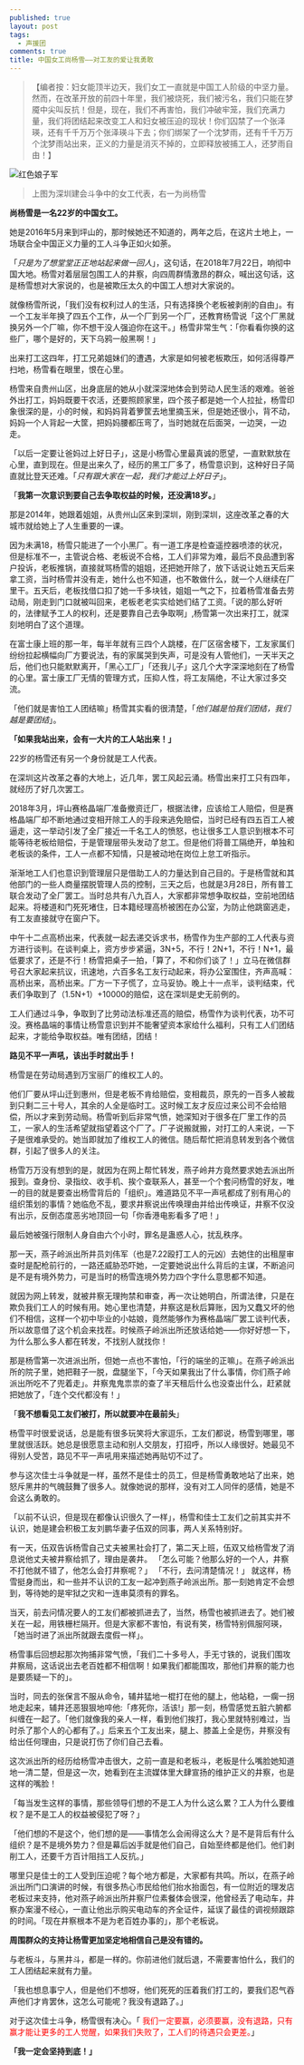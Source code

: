 ```yaml
---
published: true
layout: post
tags:
  - 声援团
comments: true
title: 中国女工尚杨雪——对工友的爱让我勇敢
---
```


>【编者按：妇女能顶半边天，我们女工一直就是中国工人阶级的中坚力量。然而，在改革开放的前四十年里，我们被烧死，我们被污名，我们只能在梦魇中尖叫反抗！但是，现在，我们不再害怕，我们冲破牢笼，我们充满力量，我们将团结起来改变工人和妇女被压迫的现状！你们囚禁了一个张泽瑛，还有千千万万个张泽瑛斗下去；你们绑架了一个沈梦雨，还有千千万万个沈梦雨站出来，正义的力量是消灭不掉的，立即释放被捕工人，还梦雨自由！】

 ![红色娘子军][1]
>上图为深圳建会斗争中的女工代表，右一为尚杨雪

**尚杨雪是一名22岁的中国女工。**

她是2016年5月来到坪山的，那时候她还不知道的，两年之后，在这片土地上，一场联合全中国正义力量的工人斗争正如火如荼。

「*只是为了想堂堂正正地站起来做一回人*」，这句话，在2018年7月22日，响彻中国大地。杨雪对着层层包围工人的井察，向四周群情激昂的群众，喊出这句话，这是杨雪想对大家说的，也是被欺压太久的中国工人想对大家说的。

就像杨雪所说，「我们没有权利过人的生活，只有选择换个老板被剥削的自由」。有一个工友半年换了四五个工作，从一个厂到另一个厂，还教育杨雪说「这个厂黑就换另外一个厂嘛，你不想干没人强迫你在这干。」杨雪非常生气：「你看看你换的这些厂，哪个是好的，天下乌鸦一般黑啊！」

出来打工这四年，打工兄弟姐妹们的遭遇，大家是如何被老板欺压，如何活得尊严扫地，杨雪看在眼里，恨在心里。

杨雪来自贵州山区，出身底层的她从小就深深地体会到劳动人民生活的艰难。爸爸外出打工，妈妈既要干农活，还要照顾家里，四个孩子都是她一个人拉扯，杨雪印象很深的是，小的时候，和妈妈背着箩筐去地里摘玉米，但是她还很小，背不动，妈妈一个人背起一大筐，把妈妈腰都压弯了，当时她就在后面哭，一边哭，一边走。

「以后一定要让爸妈过上好日子」，这是小杨雪心里最真诚的愿望，一直默默放在心里，直到现在。但是出来久了，经历的黑工厂多了，杨雪意识到，这种好日子简直就比登天还难。「*只有跟大家在一起，我们才能过上好日子*」。

「**我第一次意识到要自己去争取权益的时候，还没满18岁。**」

那是2014年，她跟着姐姐，从贵州山区来到深圳，刚到深圳，这座改革之春的大城市就给她上了人生重要的一课。

因为未满18，杨雪只能进了一个小黑厂。有一道工序是检查遥控器喷漆的状况，但是标准不一，主管说合格、老板说不合格，工人们非常为难，最后不良品遭到客户投诉，老板推锅，直接就骂杨雪的姐姐，还把她开除了，放下话说让她五天后来拿工资，当时杨雪并没有走，她什么也不知道，也不敢做什么，就一个人继续在厂里干。五天后，老板找借口扣了她一千多块钱，姐姐一气之下，拉着杨雪准备去劳动局，刚走到门口就被叫回来，老板老老实实给她们结了工资。「说的那么好听的，法律赋予工人的权利，还是要靠自己去争取啊」,杨雪第一次出来打工，就深刻地明白了这个道理。

在富士康上班的那一年，每半年就有三四个人跳楼，在厂区宿舍楼下，工友家属们纷纷拉起横幅向厂方要说法，有的家属哭到失声，可是没有人管他们，一天半天之后，他们也只能默默离开，「黑心工厂」「还我儿子」这几个大字深深地刻在了杨雪的心里。富士康工厂无情的管理方式，压抑人性，将工友隔绝，不让大家过多交流。

「他们就是害怕工人团结嘛」杨雪其实看的很清楚，「*他们越是怕我们团结，我们越是要团结*」。

**「如果我站出来，会有一大片的工人站出来！」**

22岁的杨雪还有另一个身份就是工人代表。

在深圳这片改革之春的大地上，近几年，罢工风起云涌。杨雪出来打工只有四年，就经历了好几次罢工。

2018年3月，坪山赛格晶端厂准备撤资迁厂，根据法律，应该给工人赔偿，但是赛格晶端厂却不断地通过变相开除工人的手段来逃免赔偿，当时已经有四五百工人被逼走，这一举动引发了全厂接近一千名工人的愤怒，也让很多工人意识到根本不可能等待老板给赔偿，于是管理层带头发动了怠工。但是他们将普工隔绝开，单独和老板谈的条件，工人一点都不知情，只是被动地在岗位上怠工听指示。

渐渐地工人们也意识到管理层只是借助工人的力量达到自己目的。于是杨雪就和其他部门的一些人商量摆脱管理人员的控制，三天之后，也就是3月28日，所有普工联合发动了全厂罢工。当时总共有八九百人，大家都非常想争取权益，空前地团结起来。将楼道和门死死堵住，日本籍经理高桥被困在办公室，为防止他跳窗逃走，有工友直接就守在窗户下。

中午十二点高桥出来，代表就一起去递交诉求书，杨雪作为生产部的工人代表与资方进行谈判。在谈判桌上，资方步步紧逼，3N+5，不行！2N+1，不行！N+1，最低要求了，还是不行！杨雪把桌子一拍，「算了，不和你们谈了！」立马在微信群号召大家起来抗议，讯速地，六百多名工友行动起来，将办公室围住，齐声高喊：高桥出来，高桥出来。厂方一下子慌了，立马妥协。晚上十一点半，谈判结束，代表们争取到了（1.5N+1）+10000的赔偿，这在深圳是史无前例的。

工人们通过斗争，争取到了比劳动法标准还高的赔偿，杨雪作为谈判代表，功不可没。赛格晶端的事情让杨雪意识到并不能奢望资本家给什么福利，只有工人们团结起来，才能给争取权益。唯有团结，团结！

**路见不平一声吼，该出手时就出手！**

杨雪是在劳动局遇到万宝丽厂的维权工人的。

他们厂要从坪山迁到惠州，但是老板不肯给赔偿，变相裁员，原先的一百多人被裁到只剩二三十号人，其余的人全是临时工。这时候工友才反应过来公司不会给赔偿，所以才来到劳动局。杨雪听到后非常气愤，她深知对于很多在厂里工作的员工，一家人的生活希望就指望着这个厂了。厂子说搬就搬，对打工的人来说，一下子是很难承受的。她当即就加了维权工人的微信。随后帮忙把消息转发到各个微信群，引起了很多人的关注。

杨雪万万没有想到的是，就因为在网上帮忙转发，燕子岭井方竟然要求她去派出所报到。查身份、录指纹、收手机、挨个查联系人，甚至一个个套问杨雪的好友，唯一的目的就是要查出杨雪背后的「组织」。难道路见不平一声吼都成了别有用心的组织策划的事情？她临危不乱，要求井察说出传唤理由并给出传唤证，井察不仅没有出示，反倒态度恶劣地顶回一句「你香港电影看多了吧！」

最后她被强行限制人身自由六个小时，罪名是蛊惑人心，扰乱秩序。

那一天，燕子岭派出所井员刘伟军（也是7.22殴打工人的元凶）去她住的出租屋审查时是配枪前行的，一路还威胁恐吓她，一定要她说出什么背后的主谋，不断追问是不是有境外势力，可是当时的杨雪连境外势力四个字什么意思都不知道。

就因为网上转发，就被井察无理拘禁和审查，再一次让她明白，所谓法律，只是在欺负我们工人的时候有用。她心里也清楚，井察这是秋后算账，因为又蠢又坏的他们不相信，这样一个初中毕业的小姑娘，竟然能够作为赛格晶端厂罢工谈判代表，所以故意借了这个机会来找茬。时候燕子岭派出所还放话给她——你好好想一下，为什么那么多人都在转发，不找别人就找你！

那是杨雪第一次进派出所，但她一点也不害怕，「行的端坐的正嘛」。在燕子岭派出所的院子里，她把鞋子一脱，盘腿坐下，「今天如果我出了什么事情，你们燕子岭派出所吃不了兜着走」。井察鬼鬼祟祟的查了半天租后什么也没查出什么，赶紧就把她放了，「连个交代都没有！」

「**我不想看见工友们被打，所以就要冲在最前头**」

杨雪平时很爱说话，总是能有很多玩笑将大家逗乐，工友们都说，杨雪到哪里，哪里就很活跃。她总是很愿意主动和别人交朋友，打招呼，所以人缘很好。她最见不得别人受苦，路见不平一声吼用来描述她再贴切不过了。

参与这次佳士斗争就是一样，虽然不是佳士的员工，但是杨雪勇敢地站了出来，她怒斥黑井的气魄鼓舞了很多人。就像她说的那样，没有对工人同伴的感情，她是不会这么勇敢的。

「以前不认识，但是现在都像认识很久了一样」，杨雪和佳士工友们之前其实并不认识，她是建会积极工友刘鹏华妻子伍双的同事，两人关系特别好。

有一天，伍双告诉杨雪自己丈夫被黑社会打了，第二天上班，伍双又给杨雪发了消息说他丈夫被井察给抓了，理由是袭井。
「怎么可能？他那么好的一个人，井察不打他就不错了，他怎么会打井察呢？」
「不行，去问清楚情况！」
就这样，杨雪挺身而出，和一些并不认识的工友一起冲到燕子岭派出所。那一刻她肯定不会想到，等待她的是牢狱之灾和一连串莫须有的罪名。

当天，前去问情况要人的工友们都被抓进去了，当然，杨雪也被抓进去了。她们被关在一起，用铁栅栏隔开。但是大家都不害怕，有说有笑，杨雪特别佩服阿瑛，「她当时进了派出所就跟去度假一样」。

杨雪事后回想起那次拘捕非常气愤，「我们二十多号人，手无寸铁的，说我们围攻井察局，这话说出去老百姓都不相信啊！如果我们都能围攻，那他们井察的能力也是要质疑一下的」。

当时，同去的张保言不服从命令，辅井猛地一棍打在他的腿上，他站稳，一瘸一拐地走起来，辅井还恶狠狠地啐他:「疼死你，活该!」那一刻，杨雪感觉五脏六腑都纠缠在一起了。「他们就像我的亲人一样，看到他们挨打，我心里就特别难过，当时杀了那个人的心都有了。」后来五个工友出来，腿上、膝盖上全是伤，井察没有给出任何理由，只是说打伤了你们自己去看。

这次派出所的经历给杨雪冲击很大，之前一直是和老板斗，老板是什么嘴脸她知道地一清二楚，但是这一次，她看到在主流媒体里大肆宣扬的维护正义的井察，也是这样的嘴脸！

「每当发生这样的事情，那些领导们想的不是工人为什么这么累？工人为什么要维权？是不是工人的权益被侵犯了呀？」

「他们想的不是这个，他们想的是——事情怎么会闹得这么大？是不是背后有什么组织？是不是境外势力？但是幕后凶手就是他们自己，自始至终都是他们。他们剥削工人，还要千方百计阻挡工人反抗。」

哪里只是佳士的工人受到压迫呢？每个地方都是，大家都有共鸣。所以，在燕子岭派出所门口演讲的时候，有很多热心市民给他们抬水抬面包，有一位附近的理发店老板过来支持，他对燕子岭派出所井察尸位素餐体会很深，他曾经丢了电动车，井察办案漫不经心，一直让他出示购买电动车的齐全证件，延误了最佳的调视频跟踪的时间。「现在井察根本不是为老百姓办事的」，那个老板说。

**周围群众的支持让杨雪更加坚定地相信自己是没有错的。**

与老板斗，与黑井斗，都是一样的。你前进他们就后退，不需要害怕什么，我们的工人团结起来就有力量。

「我也想息事宁人，但是他们不想呀，他们死死的压着我们打工的，要我们忍气吞声他们才肯罢休，这怎么可能呢？我没有退路了。」

对于这次佳士斗争，杨雪很有决心。「<font color="red"> 我们一定要赢，必须要赢，没有退路，只有赢才能让更多的工人觉醒，如果我们失败了，工人们的待遇只会更差。</font>」

**「我一定会坚持到底！」**

[1]:https://upload.cc/i1/2018/08/18/zeFmQh.png
